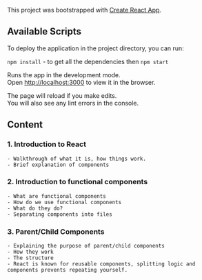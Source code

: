 This project was bootstrapped with [Create React App](https://github.com/facebook/create-react-app).

## Available Scripts

To deploy the application in the project directory, you can run:

`npm install` - to get all the dependencies
then `npm start`

Runs the app in the development mode.<br />
Open [http://localhost:3000](http://localhost:3000) to view it in the browser.

The page will reload if you make edits.<br />
You will also see any lint errors in the console.

## Content

### 1. Introduction to React
    - Walkthrough of what it is, how things work. 
    - Brief explanation of components
### 2. Introduction to functional components
    - What are functional components
    - How do we use functional components
    - What do they do?
    - Separating components into files
### 3. Parent/Child Components
    - Explaining the purpose of parent/child components
    - How they work 
    - The structure
    - React is known for reusable components, splitting logic and components prevents repeating yourself.
